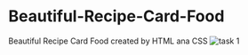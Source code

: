 # Beautiful-Recipe-Card-Food
Beautiful Recipe Card Food created by HTML ana CSS
![task 1](https://github.com/AkanshaSalwan/Beautiful-Recipe-Card-Food/assets/134827982/ac0ee383-0b0d-474b-bfdd-13c1de0a8d5d)
